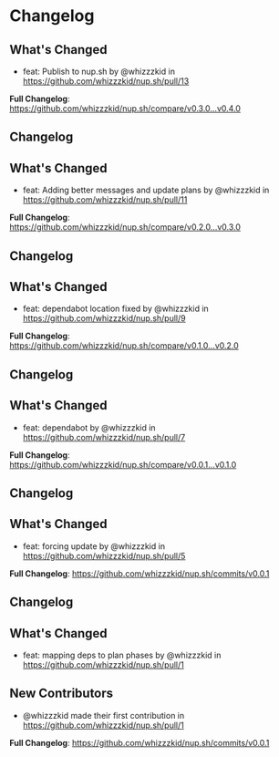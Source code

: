 # Changelog

## What's Changed
* feat: Publish to nup.sh by @whizzzkid in https://github.com/whizzzkid/nup.sh/pull/13


**Full Changelog**: https://github.com/whizzzkid/nup.sh/compare/v0.3.0...v0.4.0

## Changelog

## What's Changed
* feat: Adding better messages and update plans by @whizzzkid in https://github.com/whizzzkid/nup.sh/pull/11


**Full Changelog**: https://github.com/whizzzkid/nup.sh/compare/v0.2.0...v0.3.0

## Changelog

## What's Changed
* feat: dependabot location fixed by @whizzzkid in https://github.com/whizzzkid/nup.sh/pull/9


**Full Changelog**: https://github.com/whizzzkid/nup.sh/compare/v0.1.0...v0.2.0

## Changelog

## What's Changed
* feat: dependabot by @whizzzkid in https://github.com/whizzzkid/nup.sh/pull/7


**Full Changelog**: https://github.com/whizzzkid/nup.sh/compare/v0.0.1...v0.1.0

## Changelog

## What's Changed
* feat: forcing update by @whizzzkid in https://github.com/whizzzkid/nup.sh/pull/5


**Full Changelog**: https://github.com/whizzzkid/nup.sh/commits/v0.0.1

## Changelog

## What's Changed
* feat: mapping deps to plan phases by @whizzzkid in https://github.com/whizzzkid/nup.sh/pull/1

## New Contributors
* @whizzzkid made their first contribution in https://github.com/whizzzkid/nup.sh/pull/1

**Full Changelog**: https://github.com/whizzzkid/nup.sh/commits/v0.0.1
